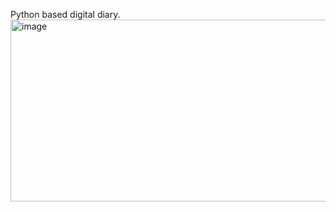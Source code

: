 Python based digital diary.
<img width="1283" height="291" alt="image" src="https://github.com/user-attachments/assets/30cdec9c-3587-4269-a1d8-a159a4629cb9" />
